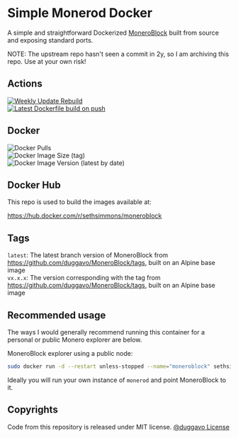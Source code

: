 # Simple Monerod Docker

A simple and straightforward Dockerized [MoneroBlock](https://github.com/duggavo/MoneroBlock) built from source and exposing standard ports.

NOTE: The upstream repo hasn't seen a commit in 2y, so I am archiving this repo. Use at your own risk!

## Actions

[![Weekly Update Rebuild](https://github.com/sethforprivacy/moneroblock-docker/actions/workflows/update-base-image.yml/badge.svg)](https://github.com/sethforprivacy/moneroblock-docker/actions/workflows/update-base-image.yml)  
[![Latest Dockerfile build on push](https://github.com/sethforprivacy/moneroblock-docker/actions/workflows/update-image-on-push.yml/badge.svg)](https://github.com/sethforprivacy/moneroblock-docker/actions/workflows/update-image-on-push.yml)  

## Docker

![Docker Pulls](https://img.shields.io/docker/pulls/sethsimmons/moneroblock)  
![Docker Image Size (tag)](https://img.shields.io/docker/image-size/sethsimmons/moneroblock/latest)  
![Docker Image Version (latest by date)](https://img.shields.io/docker/v/sethsimmons/moneroblock)  

## Docker Hub

This repo is used to build the images available at:

https://hub.docker.com/r/sethsimmons/moneroblock

## Tags

`latest`: The latest branch version of MoneroBlock from https://github.com/duggavo/MoneroBlock/tags, built on an Alpine base image  
`vx.x.x`: The version corresponding with the tag from https://github.com/duggavo/MoneroBlock/tags, built on an Alpine base image  

## Recommended usage

The ways I would generally recommend running this container for a personal or public Monero explorer are below.

MoneroBlock explorer using a public node:

```bash
sudo docker run -d --restart unless-stopped --name="moneroblock" sethsimmons/moneroblock:latest --daemon node.sethforprivacy.com:18089
```

Ideally you will run your own instance of `monerod` and point MoneroBlock to it.

## Copyrights

Code from this repository is released under MIT license. [@duggavo License](https://github.com/duggavo/MoneroBlock/blob/main/license.txt)
